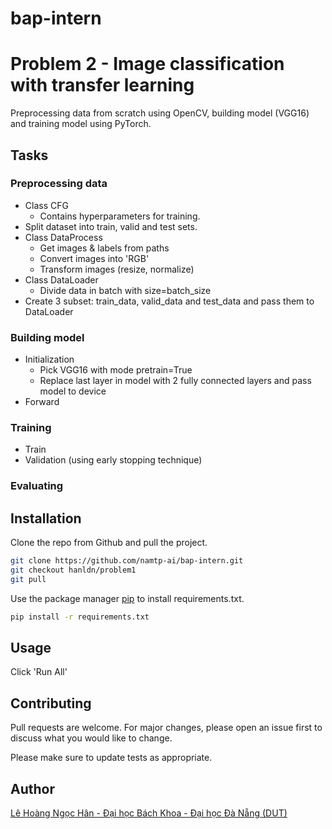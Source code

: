 # bap-intern
# Problem 2 - Image classification with transfer learning

Preprocessing data from scratch using OpenCV, building model (VGG16) and training model using PyTorch.

## Tasks
### Preprocessing data
  * Class CFG
    * Contains hyperparameters for training.
  * Split dataset into train, valid and test sets.
  * Class DataProcess
    * Get images & labels from paths
    * Convert images into 'RGB'
    * Transform images (resize, normalize)
  * Class DataLoader
    * Divide data in batch with size=batch_size
  * Create 3 subset: train_data, valid_data and test_data and pass them to DataLoader
### Building model
* Initialization
  * Pick VGG16 with mode pretrain=True
  * Replace last layer in model with 2 fully connected layers and pass model to device
* Forward
### Training
* Train
* Validation (using early stopping technique)
### Evaluating
## Installation

Clone the repo from Github and pull the project.
```bash
git clone https://github.com/namtp-ai/bap-intern.git
git checkout hanldn/problem1
git pull
```
Use the package manager [pip](https://pip.pypa.io/en/stable/) to install requirements.txt.

```bash
pip install -r requirements.txt
```

## Usage
Click 'Run All'

## Contributing
Pull requests are welcome. For major changes, please open an issue first to discuss what you would like to change.

Please make sure to update tests as appropriate.

## Author
[Lê Hoàng Ngọc Hân - Đại học Bách Khoa - Đại học Đà Nẵng (DUT)](https://github.com/hanahh080601) 
